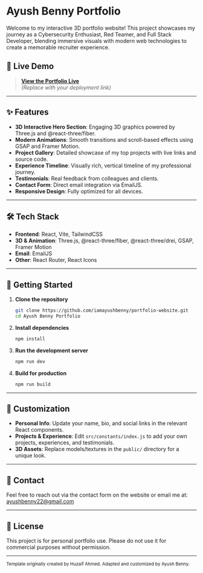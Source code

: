 # Ayush Benny Portfolio

Welcome to my interactive 3D portfolio website! This project showcases my journey as a Cybersecurity Enthusiast, Red Teamer, and Full Stack Developer, blending immersive visuals with modern web technologies to create a memorable recruiter experience.

## 🚀 Live Demo

> **[View the Portfolio Live](#)**  
> *(Replace with your deployment link)*

---

## ✨ Features

- **3D Interactive Hero Section**: Engaging 3D graphics powered by Three.js and @react-three/fiber.
- **Modern Animations**: Smooth transitions and scroll-based effects using GSAP and Framer Motion.
- **Project Gallery**: Detailed showcase of my top projects with live links and source code.
- **Experience Timeline**: Visually rich, vertical timeline of my professional journey.
- **Testimonials**: Real feedback from colleagues and clients.
- **Contact Form**: Direct email integration via EmailJS.
- **Responsive Design**: Fully optimized for all devices.

---

## 🛠️ Tech Stack

- **Frontend**: React, Vite, TailwindCSS
- **3D & Animation**: Three.js, @react-three/fiber, @react-three/drei, GSAP, Framer Motion
- **Email**: EmailJS
- **Other**: React Router, React Icons

---

## 📂 Getting Started

1. **Clone the repository**
   ```bash
   git clone https://github.com/iamayushbenny/portfolio-website.git
   cd Ayush Benny Portfolio
   ```
2. **Install dependencies**
   ```bash
   npm install
   ```
3. **Run the development server**
   ```bash
   npm run dev
   ```
4. **Build for production**
   ```bash
   npm run build
   ```

---

## 📝 Customization

- **Personal Info**: Update your name, bio, and social links in the relevant React components.
- **Projects & Experience**: Edit `src/constants/index.js` to add your own projects, experiences, and testimonials.
- **3D Assets**: Replace models/textures in the `public/` directory for a unique look.

---

## 📧 Contact

Feel free to reach out via the contact form on the website or email me at: [ayushbenny22@gmail.com](mailto:ayushbenny22@gmail.com)

---

## 📄 License

This project is for personal portfolio use. Please do not use it for commercial purposes without permission.

---

<sub>Template originally created by Huzaif Ahmed. Adapted and customized by Ayush Benny.</sub>
